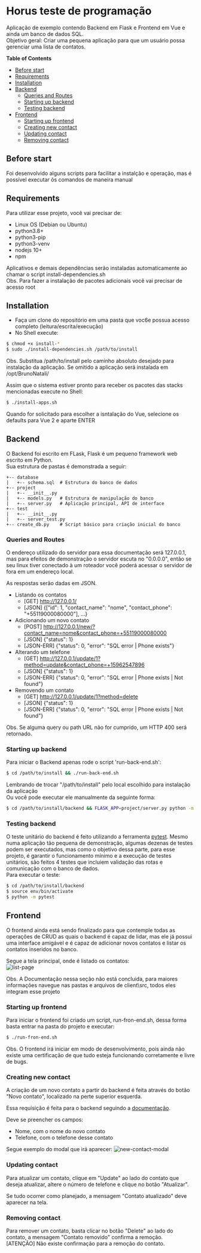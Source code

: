 # Horus teste de programação

Aplicação de exemplo contendo Backend em Flask e Frontend em Vue e ainda um banco de dados SQL.   
Objetivo geral: Criar uma pequena aplicação para que um usuário possa gerenciar uma lista de contatos.

**Table of Contents**
* [Before start](#before-start)
* [Requirements](#requirements)
* [Installation](#installation)
* [Backend](#backend)
    * [Queries and Routes](#queries-and-routes)
    * [Starting up backend](#starting-up-backend)
    * [Testing backend](#testing-backend)
* [Frontend](#frontend)
    * [Starting up frontend](#starting-up-frontend)
    * [Creating new contact](#creating-new-contact)
    * [Updating contact](#updating-contact)
    * [Removing contact](#removing-contact)
## Before start
Foi desenvolvido alguns scripts para facilitar a instalção e operação, mas é possível executar õs comandos de maneira manual   

## Requirements
Para utilizar esse projeto, você vai precisar de:
- Linux OS (Debian ou Ubuntu)
- python3.8+
- python3-pip
- python3-venv
- nodejs 10+
- npm

Aplicativos e demais dependências serão instaladas automaticamente ao chamar o script install-dependencies.sh   
Obs. Para fazer a instalação de pacotes adicionais você vai precisar de acesso root

## Installation
- Faça um clone do repositório em uma pasta que voc6e possua acesso completo (leitura/escrita/execução)
- No Shell execute:
```bash
$ chmod +x install-*
$ sudo ./install-dependencies.sh /path/to/install
```
Obs. Substitua /path/to/install pelo caminho absoluto desejado para instalação da aplicação. Se omitido a aplicação será instalada em /opt/BrunoNatali/   
   
Assim que o sistema estiver pronto para receber os pacotes das stacks mencionadas execute no Shell:
```bash 
$ ./install-apps.sh
```
Quando for solicitado para escolher a isntalação do Vue, selecione os defaults para Vue 2 e aparte ENTER

## Backend
O Backend foi escrito em FLask, Flask é um pequeno framework web escrito em Python.   
Sua estrutura de pastas é demonstrada a seguir:
```shell
+-- database
|   +-- schema.sql  # Estrutura do banco de dados
+-- project
|   +-- __init__.py
|   +-- models.py   # Estrutura de manipulação do banco
|   +-- server.py   # Aplicação principal, API de interface
+-- test
|   +-- __init__.py
|   +-- server_test.py
+-- create_db.py    # Script básico para criação inicial do banco
```

### Queries and Routes
O endereço utilizado do servidor para essa documentação será 127.0.0.1, mas para efeitos de demonstração o servidor escuta no "0.0.0.0", então se seu linux tiver conectado à um roteador você poderá acessar o servidor de fora em um endereço local.   

As respostas serão dadas em JSON.   
- Listando os contatos
    - [GET] http://127.0.0.1/
    - [JSON] {["id": 1, "contact_name": "nome", "contact_phone": "+55119000080000"], ...}
- Adicionando um novo contato
    - [POST] http://127.0.0.1/new/?contact_name=nome&contact_phone=+55119000080000
    - [JSON] {"status": 1} 
    - [JSON-ERR] {"status": 0, "error": "SQL error | Phone exists"}
- Alterando um telefone
    - [GET] http://127.0.0.1/update/1?method=update&contact_phone=+15962547896
    - [JSON] {"status": 1}
    - [JSON-ERR] {"status": 0, "error": "SQL error | Phone exists | Not found"} 
- Removendo um contato
    - [GET] http://127.0.0.1/update/1?method=delete
    - [JSON] {"status": 1} 
    - [JSON-ERR] {"status": 0, "error": "SQL error | Phone exists | Not found"} 

Obs. Se alguma query ou path URL não for cumprido, um HTTP 400 será retornado.

### Starting up backend
Para iniciar o Backend apenas rode o script 'run-back-end.sh':
```bash 
$ cd /path/to/install && ./run-back-end.sh
```
Lembrando de trocar "/path/to/install" pelo local escolhido para instalação da aplicação   
Ou você pode executar ele manualmente da seguinte forma:
```bash 
$ cd /path/to/install/backend && FLASK_APP=project/server.py python -m flask run --host=0.0.0.0
```

### Testing backend
O teste unitário do backend é feito utilizando a ferramenta [pytest](https://pytest.org). Mesmo numa aplicação tão pequena de demonstração, algumas dezenas de testes podem ser executados, mas como o objetivo dessa parte, para esse projeto, é garantir o funcionamento mínimo e a execução de testes unitários, são feitos 4 testes que incluiem validação das rotas e comunicação com o banco de dados.   
Para executar o teste:
```bash 
$ cd /path/to/install/backend
$ source env/bin/activate
$ python -m pytest
```

## Frontend
O frontend ainda está sendo finalizado para que contemple todas as operações de CRUD as quais o backend é capaz de lidar, mas ele já possui uma interface amigável e é capaz de adicionar novos contatos e listar os contatos inseridos no banco.   

Segue a tela principal, onde é listado os contatos:   
![list-page](/img/contacts-list.PNG)

Obs. A Documentação nessa seção não está concluida, para maiores informações navegue nas pastas e arquivos de client\src, todos eles integram esse projeto

### Starting up frontend
Para iniciar o frontend foi criado um script, run-fron-end.sh, dessa forma basta entrar na pasta do projeto e executar:   
```bash
$ ./run-fron-end.sh 
```
Obs. O frontend irá iniciar em modo de desenvolvimento, pois ainda não existe uma certificação de que tudo esteja funcionando corretamente e livre de bugs. 

### Creating new contact
A criação de um novo contato a partir do backend é feita através do botão "Novo contato", localizado na perte superior esquerda.  

Essa requisição é feita para o backend seguindo a [documentação](#queries-and-routes).   

Deve se preencher os campos:
- Nome, com o nome do novo contato
- Telefone, com o telefone desse contato

Segue exemplo do modal que irá aparecer:
![new-contact-modal](/img/add-new-contact-modal.PNG)

### Updating contact
Para atualizar um contato, clique em "Update" ao lado do contato que deseja atualizar, altere o número de telefone e clique no botão "Atualizar".   

Se tudo ocorrer como planejado, a mensagem "Contato atualizado" deve aparecer na tela.   

### Removing contact
Para remover um contato, basta clicar no botão "Delete" ao lado do contato, a mensagem "Contato removido" confirma a remoção.   
[ATENÇÃO] Não existe confirmação para a remoção do contato.   